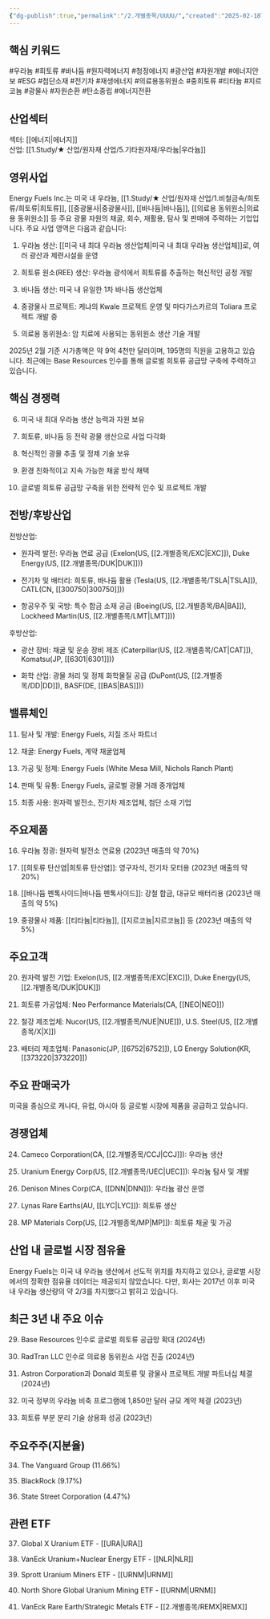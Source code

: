 ```yaml
---
{"dg-publish":true,"permalink":"/2.개별종목/UUUU/","created":"2025-02-18T20:43:50.198+09:00","updated":"2025-07-29T21:37:05.343+09:00"}
---
```


## 핵심 키워드

#우라늄 #희토류 #바나듐 #원자력에너지 #청정에너지 #광산업 #자원개발 #에너지안보 #ESG #첨단소재 #전기차 #재생에너지 #의료용동위원소 #중희토류 #티타늄 #지르코늄 #광물사 #자원순환 #탄소중립 #에너지전환

## 산업섹터

섹터: [[에너지\|에너지]]  
산업: [[1.Study/★ 산업/원자재 산업/5.기타원자재/우라늄\|우라늄]]

## 영위사업

Energy Fuels Inc.는 미국 내 우라늄, [[1.Study/★ 산업/원자재 산업/1.비철금속/희토류/희토류\|희토류]], [[중광물사\|중광물사]], [[바나듐\|바나듐]], [[의료용 동위원소\|의료용 동위원소]] 등 주요 광물 자원의 채굴, 회수, 재활용, 탐사 및 판매에 주력하는 기업입니다. 주요 사업 영역은 다음과 같습니다:

1. 우라늄 생산: [[미국 내 최대 우라늄 생산업체\|미국 내 최대 우라늄 생산업체]]로, 여러 광산과 제련시설을 운영
    
2. 희토류 원소(REE) 생산: 우라늄 광석에서 희토류를 추출하는 혁신적인 공정 개발
    
3. 바나듐 생산: 미국 내 유일한 1차 바나듐 생산업체
    
4. 중광물사 프로젝트: 케냐의 Kwale 프로젝트 운영 및 마다가스카르의 Toliara 프로젝트 개발 중
    
5. 의료용 동위원소: 암 치료에 사용되는 동위원소 생산 기술 개발
    

2025년 2월 기준 시가총액은 약 9억 4천만 달러이며, 195명의 직원을 고용하고 있습니다. 최근에는 Base Resources 인수를 통해 글로벌 희토류 공급망 구축에 주력하고 있습니다.

## 핵심 경쟁력

6. 미국 내 최대 우라늄 생산 능력과 자원 보유
    
7. 희토류, 바나듐 등 전략 광물 생산으로 사업 다각화
    
8. 혁신적인 광물 추출 및 정제 기술 보유
    
9. 환경 친화적이고 지속 가능한 채굴 방식 채택
    
10. 글로벌 희토류 공급망 구축을 위한 전략적 인수 및 프로젝트 개발
    

## 전방/후방산업

전방산업:

- 원자력 발전: 우라늄 연료 공급 (Exelon(US, [[2.개별종목/EXC\|EXC]]), Duke Energy(US, [[2.개별종목/DUK\|DUK]]))
    
- 전기차 및 배터리: 희토류, 바나듐 활용 (Tesla(US, [[2.개별종목/TSLA\|TSLA]]), CATL(CN, [[300750\|300750]]))
    
- 항공우주 및 국방: 특수 합금 소재 공급 (Boeing(US, [[2.개별종목/BA\|BA]]), Lockheed Martin(US, [[2.개별종목/LMT\|LMT]]))
    

후방산업:

- 광산 장비: 채굴 및 운송 장비 제조 (Caterpillar(US, [[2.개별종목/CAT\|CAT]]), Komatsu(JP, [[6301\|6301]]))
    
- 화학 산업: 광물 처리 및 정제 화학물질 공급 (DuPont(US, [[2.개별종목/DD\|DD]]), BASF(DE, [[BAS\|BAS]]))
    

## 밸류체인

11. 탐사 및 개발: Energy Fuels, 지질 조사 파트너
    
12. 채굴: Energy Fuels, 계약 채굴업체
    
13. 가공 및 정제: Energy Fuels (White Mesa Mill, Nichols Ranch Plant)
    
14. 판매 및 유통: Energy Fuels, 글로벌 광물 거래 중개업체
    
15. 최종 사용: 원자력 발전소, 전기차 제조업체, 첨단 소재 기업
    

## 주요제품

16. 우라늄 정광: 원자력 발전소 연료용 (2023년 매출의 약 70%)
    
17. [[희토류 탄산염\|희토류 탄산염]]: 영구자석, 전기차 모터용 (2023년 매출의 약 20%)
    
18. [[바나듐 펜톡사이드\|바나듐 펜톡사이드]]: 강철 합금, 대규모 배터리용 (2023년 매출의 약 5%)
    
19. 중광물사 제품: [[티타늄\|티타늄]], [[지르코늄\|지르코늄]] 등 (2023년 매출의 약 5%)
    

## 주요고객

20. 원자력 발전 기업: Exelon(US, [[2.개별종목/EXC\|EXC]]), Duke Energy(US, [[2.개별종목/DUK\|DUK]])
    
21. 희토류 가공업체: Neo Performance Materials(CA, [[NEO\|NEO]])
    
22. 철강 제조업체: Nucor(US, [[2.개별종목/NUE\|NUE]]), U.S. Steel(US, [[2.개별종목/X\|X]])
    
23. 배터리 제조업체: Panasonic(JP, [[6752\|6752]]), LG Energy Solution(KR, [[373220\|373220]])
    

## 주요 판매국가

미국을 중심으로 캐나다, 유럽, 아시아 등 글로벌 시장에 제품을 공급하고 있습니다.

## 경쟁업체

24. Cameco Corporation(CA, [[2.개별종목/CCJ\|CCJ]]): 우라늄 생산
    
25. Uranium Energy Corp(US, [[2.개별종목/UEC\|UEC]]): 우라늄 탐사 및 개발
    
26. Denison Mines Corp(CA, [[DNN\|DNN]]): 우라늄 광산 운영
    
27. Lynas Rare Earths(AU, [[LYC\|LYC]]): 희토류 생산
    
28. MP Materials Corp(US, [[2.개별종목/MP\|MP]]): 희토류 채굴 및 가공
    

## 산업 내 글로벌 시장 점유율

Energy Fuels는 미국 내 우라늄 생산에서 선도적 위치를 차지하고 있으나, 글로벌 시장에서의 정확한 점유율 데이터는 제공되지 않았습니다. 다만, 회사는 2017년 이후 미국 내 우라늄 생산량의 약 2/3를 차지했다고 밝히고 있습니다.

## 최근 3년 내 주요 이슈

29. Base Resources 인수로 글로벌 희토류 공급망 확대 (2024년)
    
30. RadTran LLC 인수로 의료용 동위원소 사업 진출 (2024년)
    
31. Astron Corporation과 Donald 희토류 및 광물사 프로젝트 개발 파트너십 체결 (2024년)
    
32. 미국 정부의 우라늄 비축 프로그램에 1,850만 달러 규모 계약 체결 (2023년)
    
33. 희토류 부분 분리 기술 상용화 성공 (2023년)
    

## 주요주주(지분율)

34. The Vanguard Group (11.66%)
    
35. BlackRock (9.17%)
    
36. State Street Corporation (4.47%)
    

## 관련 ETF

37. Global X Uranium ETF - [[URA\|URA]]
    
38. VanEck Uranium+Nuclear Energy ETF - [[NLR\|NLR]]
    
39. Sprott Uranium Miners ETF - [[URNM\|URNM]]
    
40. North Shore Global Uranium Mining ETF - [[URNM\|URNM]]
    
41. VanEck Rare Earth/Strategic Metals ETF - [[2.개별종목/REMX\|REMX]]
    